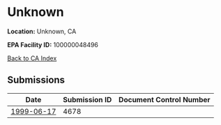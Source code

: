 # Unknown

**Location:** Unknown, CA

**EPA Facility ID:** 100000048496

[Back to CA Index](../../index.md)

## Submissions

| Date | Submission ID | Document Control Number |
|------|--------------|-------------------------|
| [1999-06-17](submissions/4678.md) | 4678 |  |
